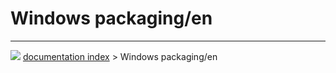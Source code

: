# Windows packaging/en




---
![](images/Right_arrow.png) [documentation index](../README.md) > Windows packaging/en
